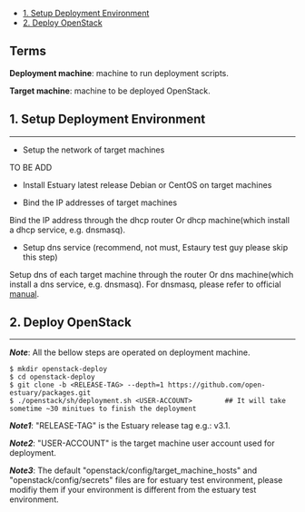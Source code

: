* [1. Setup Deployment Environment](#1)
* [2. Deploy OpenStack](#2)

## Terms
**Deployment machine**: machine to run deployment scripts.

**Target machine**: machine to be deployed OpenStack.

## <a name="1">1. Setup Deployment Environment</a>
***
* Setup the network of target machines

TO BE ADD

* Install Estuary latest release Debian or CentOS on target machines

* Bind the IP addresses of target machines

Bind the IP address through the dhcp router Or dhcp machine(which install a dhcp service, e.g. dnsmasq).

* Setup dns service (recommend, not must, Estaury test guy please skip this step)

Setup dns of each target machine through the router Or dns machine(which install a dns service, e.g. dnsmasq).
For dnsmasq, please refer to official [manual](http://www.thekelleys.org.uk/dnsmasq/docs/dnsmasq-man.html).

## <a name="2">2. Deploy OpenStack</a>
***
**_Note_**: All the bellow steps are operated on deployment machine.
```
$ mkdir openstack-deploy
$ cd openstack-deploy
$ git clone -b <RELEASE-TAG> --depth=1 https://github.com/open-estuary/packages.git
$ ./openstack/sh/deployment.sh <USER-ACCOUNT>        ## It will take sometime ~30 minitues to finish the deployment
```
**_Note1_**: "RELEASE-TAG" is the Estuary release tag e.g.: v3.1.

**_Note2_**: "USER-ACCOUNT" is the target machine user account used for deployment.

**_Note3_**: The default "openstack/config/target_machine_hosts" and "openstack/config/secrets" files are for estuary test environment, please modifiy them if your environment is different from the estuary test environment.
